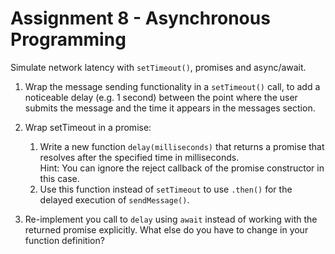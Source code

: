 # Assignment 8 - Asynchronous Programming
Simulate network latency with `setTimeout()`, promises and async/await.

1. Wrap the message sending functionality in a `setTimeout()` call, to add a noticeable delay (e.g. 1 second) between 
the point where the user submits the message and the time it appears in the messages section.

2. Wrap setTimeout in a promise:
    1. Write a new function `delay(milliseconds)` that returns a promise that resolves after the specified time in 
    milliseconds.  
    Hint: You can ignore the reject callback of the promise constructor in this case.
    2. Use this function instead of `setTimeout` to use `.then()` for the delayed execution of `sendMessage()`.
    
3. Re-implement you call to `delay` using `await` instead of working with the returned promise explicitly. What else do 
you have to change in your function definition?


